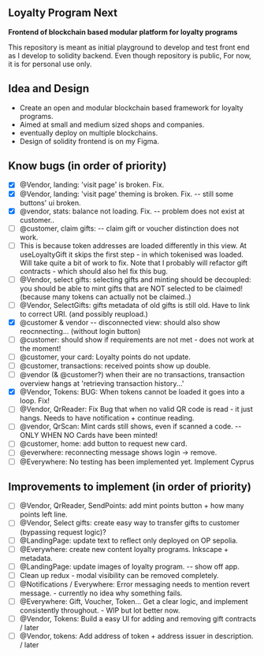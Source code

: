 ## Loyalty Program Next 
**Frontend of blockchain based modular platform for loyalty programs**
<!-- £todo edit text here. -->

This repository is meant as initial playground to develop and test front end as I develop to solidity backend. 
Even though repository is public, For now, it is for personal use only. 

## Idea and Design
- Create an open and modular blockchain based framework for loyalty programs. 
- Aimed at small and medium sized shops and companies. 
- eventually deploy on multiple blockchains. 
- Design of solidity frontend is on my Figma. 

## Know bugs (in order of priority)
- [x]  @Vendor, landing: 'visit page' is broken. Fix. 
- [x]  @Vendor, landing: 'visit page' theming is broken. Fix. -- still some buttons' ui broken. 
- [x]  @vendor, stats: balance not loading. Fix. -- problem does not exist at customer.. 
- [ ]  @customer, claim gifts: -- claim gift or voucher distinction does not work. 
  - [ ]  This is because token addresses are loaded differently in this view. At useLoyaltyGift it skips the first step - in which tokenised was loaded. Will take quite a bit of work to fix. Note that I probably will refactor gift contracts - which should also hel fix this bug. 
- [ ]  @Vendor, select gifts: selecting gifts and minting should be decoupled: you should be able to mint gifts that are NOT selected to be claimed! (because many tokens can actually not be claimed..)
- [ ]  @Vendor, SelectGifts: gifts metadata of old gifts is still old. Have to link to correct URI. (and possibly reupload.) 
- [x]  @customer & vendor -- disconnected view: should also show reocnnecting... (without login button)
- [ ]  @customer: should show if requirements are not met - does not work at the moment! 
- [ ]  @customer, your card: Loyalty points do not update. 
- [ ]  @customer, transactions: received points show up double. 
- [ ]  @vendor (& @customer?) when their are no transactions, transaction overview hangs at 'retrieving transaction history...'  
- [x]  @Vendor, Tokens: BUG: When tokens cannot be loaded it goes into a loop. Fix! 
- [ ]  @Vendor, QrReader: Fix Bug that when no valid QR code is read - it just hangs. Needs to have notification + continue reading.
- [ ]  @vendor, QrScan: Mint cards still shows, even if scanned a code. -- ONLY WHEN NO Cards have been minted!
- [ ]  @customer, home: add button to request new card. 
- [ ]  @everwhere: reconnecting message shows login -> remove. 
- [ ]  @Everywhere: No testing has been implemented yet. Implement Cyprus 

## Improvements to implement (in order of priority)
<!-- go through this list and check how many I have already fixed -->
- [ ]  @Vendor, QrReader, SendPoints: add mint points button + how many points left line. 
- [ ]  @Vendor, Select gifts: create easy way to transfer gifts to customer (bypassing request logic)? 
- [ ]  @LandingPage: update text to reflect only deployed on OP sepolia. 
- [ ]  @Everywhere: create new content loyalty programs. Inkscape + metadata.  
- [ ]  @LandingPage: update images of loyalty program. -- show off app. 
- [ ]  Clean up redux - modal visibility can be removed completely. 
- [ ]  @Notifications / Everywhere: Error messaging needs to mention revert message. - currently no idea why something fails.
- [ ]  @Everywhere: Gift, Voucher, Token... Get a clear logic, and implement consistently throughout. - WIP but lot better now. 
- [ ]  @Vendor, Tokens: Build a easy UI for adding and removing gift contracts / later
- [ ]  @Vendor, tokens: Add address of token + address issuer in description. / later
